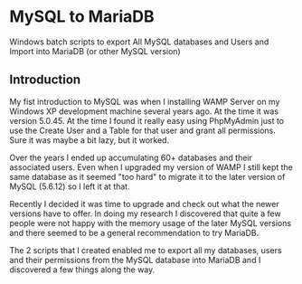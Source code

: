 # MySQL to MariaDB
Windows batch scripts to export All MySQL databases and Users and Import into MariaDB (or other MySQL version)

## Introduction
My fist introduction to MySQL was when I installing WAMP Server on my Windows XP development machine several years ago. At the time it was version 5.0.45. At the time I found it really easy using PhpMyAdmin just to use the Create User and a Table for that user and grant all permissions. Sure it was maybe a bit lazy, but it worked. 

Over the years I ended up accumulating 60+ databases and their associated users. Even when I upgraded my version of WAMP I still kept the same database as it seemed "too hard" to migrate it to the later version of MySQL (5.6.12) so I left it at that.

Recently I decided it was time to upgrade and check out what the newer versions have to offer. In doing my research I discovered that quite a few people were not happy with the memory usage of the later MySQL versions and there seemed to be a general recommendation to try MariaDB.

The 2 scripts that I created enabled me to export all my databases, users and their permissions from the MySQL database into MariaDB and I discovered a few things along the way.
